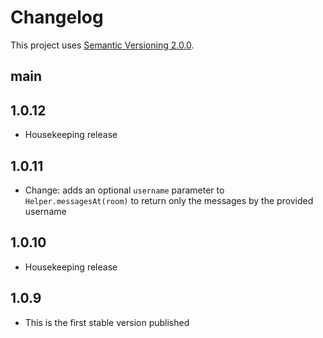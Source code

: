 # Changelog

This project uses [Semantic Versioning 2.0.0](http://semver.org/).

## main

## 1.0.12

- Housekeeping release

## 1.0.11

- Change: adds an optional `username` parameter to `Helper.messagesAt(room)` to return only the messages by the provided username

## 1.0.10

- Housekeeping release

## 1.0.9

- This is the first stable version published
